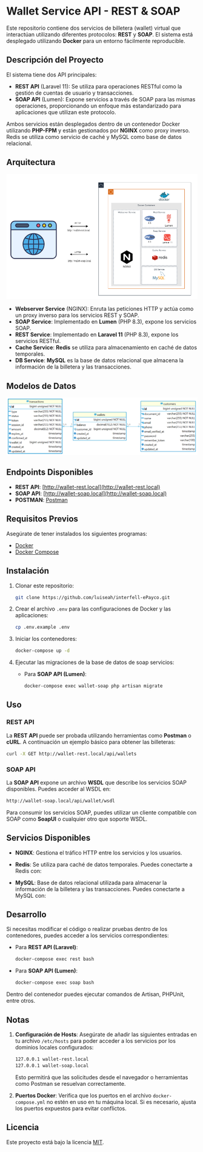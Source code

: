 
# Wallet Service API - REST & SOAP

Este repositorio contiene dos servicios de billetera (wallet) virtual que interactúan utilizando diferentes protocolos: **REST** y **SOAP**. El sistema está desplegado utilizando **Docker** para un entorno fácilmente reproducible.

## Descripción del Proyecto

El sistema tiene dos API principales:

- **REST API** (Laravel 11): Se utiliza para operaciones RESTful como la gestión de cuentas de usuario y transacciones.
- **SOAP API** (Lumen): Expone servicios a través de SOAP para las mismas operaciones, proporcionando un enfoque más estandarizado para aplicaciones que utilizan este protocolo.


Ambos servicios están desplegados dentro de un contenedor Docker utilizando **PHP-FPM** y están gestionados por **NGINX** como proxy inverso. Redis se utiliza como servicio de caché y MySQL como base de datos relacional.

## Arquitectura

![Descripcion de la imagen](.doc/architecture-diagram.png)

- **Webserver Service** (NGINX): Enruta las peticiones HTTP y actúa como un proxy inverso para los servicios REST y SOAP.
- **SOAP Service**: Implementado en **Lumen** (PHP 8.3), expone los servicios SOAP.
- **REST Service**: Implementado en **Laravel 11** (PHP 8.3), expone los servicios RESTful.
- **Cache Service**: **Redis** se utiliza para almacenamiento en caché de datos temporales.
- **DB Service**: **MySQL** es la base de datos relacional que almacena la información de la billetera y las transacciones.

## Modelos de Datos

![Descripcion de la imagen](.doc/erd-wallet.png)

## Endpoints Disponibles

- **REST API**: [http://wallet-rest.local](http://wallet-rest.local)
- **SOAP API**: [http://wallet-soap.local](http://wallet-soap.local)
- **POSTMAN**: [Postman](https://www.postman.com/teamluis/reto-interfell-epayco)

## Requisitos Previos

Asegúrate de tener instalados los siguientes programas:

- [Docker](https://www.docker.com/)
- [Docker Compose](https://docs.docker.com/compose/)

## Instalación

1. Clonar este repositorio:

   ```bash
   git clone https://github.com/luiseah/interfell-ePayco.git
   ```

2. Crear el archivo `.env` para las configuraciones de Docker y las aplicaciones:

   ```bash
   cp .env.example .env
   ```

3. Iniciar los contenedores:

   ```bash
   docker-compose up -d
   ```

4. Ejecutar las migraciones de la base de datos de soap servicios:

    - Para **SOAP API (Lumen)**:

      ```bash
      docker-compose exec wallet-soap php artisan migrate
      ```

## Uso

### REST API

La **REST API** puede ser probada utilizando herramientas como **Postman** o **cURL**. A continuación un ejemplo básico para obtener las billeteras:

```bash
curl -X GET http://wallet-rest.local/api/wallets
```

### SOAP API

La **SOAP API** expone un archivo **WSDL** que describe los servicios SOAP disponibles. Puedes acceder al WSDL en:

```bash
http://wallet-soap.local/api/wallet/wsdl
```

Para consumir los servicios SOAP, puedes utilizar un cliente compatible con SOAP como **SoapUI** o cualquier otro que soporte WSDL.

## Servicios Disponibles

- **NGINX**: Gestiona el tráfico HTTP entre los servicios y los usuarios.
- **Redis**: Se utiliza para caché de datos temporales. Puedes conectarte a Redis con:

- **MySQL**: Base de datos relacional utilizada para almacenar la información de la billetera y las transacciones. Puedes conectarte a MySQL con:

## Desarrollo

Si necesitas modificar el código o realizar pruebas dentro de los contenedores, puedes acceder a los servicios correspondientes:

- Para **REST API (Laravel)**:

  ```bash
  docker-compose exec rest bash
  ```

- Para **SOAP API (Lumen)**:

  ```bash
  docker-compose exec soap bash
  ```

Dentro del contenedor puedes ejecutar comandos de Artisan, PHPUnit, entre otros.

## Notas

1. **Configuración de Hosts**:
   Asegúrate de añadir las siguientes entradas en tu archivo `/etc/hosts` para poder acceder a los servicios por los dominios locales configurados:

   ```bash
   127.0.0.1 wallet-rest.local
   127.0.0.1 wallet-soap.local
   ```

   Esto permitirá que las solicitudes desde el navegador o herramientas como Postman se resuelvan correctamente.

2. **Puertos Docker**:
   Verifica que los puertos en el archivo `docker-compose.yml` no estén en uso en tu máquina local. Si es necesario, ajusta los puertos expuestos para evitar conflictos.

## Licencia

Este proyecto está bajo la licencia [MIT](LICENSE).
